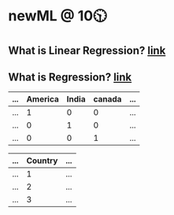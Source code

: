 # newML @ 10🕥

## What is Linear Regression? [link](https://github.com/iAmKankan/MachineLearning_With_Python/blob/master/Supervised/Linear%20Regrassion/README.md#the-definition)

## What is  Regression? [link](https://github.com/iAmKankan/Statistics/blob/main/commonTerms.md#-regression)

|...| America| India| canada|...|
|--|---|----|---- |---------|
|...|  1|	     0 |    0|...|
|...|  0|	     1 |    0|...|
|...|  0|	     0 |    1|...|

|...| Country|...|
|--|---|---|
|...|  1|	 ...|
|...|  2|	 ...|
|...|  3|	 ...|

